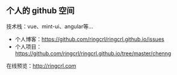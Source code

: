 个人的 github 空间
---
技术栈：vue、mint-ui、angular等...
- 个人博客：<https://github.com/ringcrl/ringcrl.github.io/issues>
- 个人项目：<https://github.com/ringcrl/ringcrl.github.io/tree/master/chenng>

在线预览：<http://ringcrl.com>